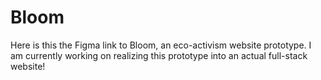 # Bloom
Here is this the Figma link to Bloom, an eco-activism website prototype. I am currently working on realizing this prototype into an actual full-stack website!
